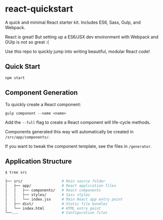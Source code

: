 # react-quickstart

A quick and minimal React starter kit. Includes ES6, Sass, Gulp, and Webpack.

React is great! But setting up a ES6/JSX dev environment with Webpack and GUlp is not so great :(

Use this repo to quickly jump into writing beautiful, modular React code!

## Quick Start

    npm start

## Component Generation

To quickly create a React component:

    gulp component --name <name>

Add the `--full` flag to create a React component will life-cycle methods.

Components generated this way will automatically be created in `/src/app/components/`. 

If you want to tweak the component template, see the files in `/generator`. 

## Application Structure

```bash
$ tree src

├── src/                  # Main source folder
│   ├── app/              # React application files
│   │   ├── components/   # React components
│   │   ├── styles/       # Sass styles
│   │   └── index.jsx     # Main React app entry point
│   ├── dist/             # Static file bundles
│   └── index.html        # HTML entry point     
└──...                    # Configuration files
```

